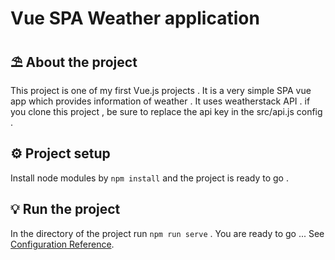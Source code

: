 # Vue SPA Weather application

## ⛱ About the project
This project is one of my first Vue.js projects . It is a very simple SPA vue app which provides information of weather .
It uses weatherstack API . if you clone this project , be sure to replace the api key in the src/api.js config .

## ⚙ Project setup
Install node modules by `npm install` and the project is ready to go .


## 💡 Run the project
In the directory of the project run ```npm run serve``` . You are ready to go ...
See [Configuration Reference](https://cli.vuejs.org/config/).
